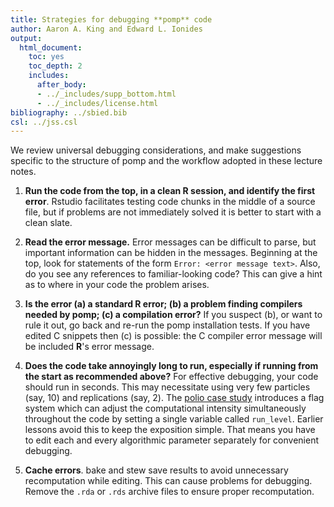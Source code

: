 ```yaml
---
title: Strategies for debugging **pomp** code
author: Aaron A. King and Edward L. Ionides
output:
  html_document:
    toc: yes
    toc_depth: 2
    includes:
      after_body:
      - ../_includes/supp_bottom.html
      - ../_includes/license.html
bibliography: ../sbied.bib
csl: ../jss.csl
---
```



We review universal debugging considerations, and make suggestions specific to the structure of pomp and the workflow adopted in these lecture notes.

1. **Run the code from the top, in a clean R session, and identify the first error**.
Rstudio facilitates testing code chunks in the middle of a source file, but if problems are not immediately solved it is better to start with a clean slate.

1. **Read the error message.**
Error messages can be difficult to parse, but important information can be hidden in the messages.
Beginning at the top, look for statements of the form `Error: <error message text>`.
Also, do you see any references to familiar-looking code?
This can give a hint as to where in your code the problem arises.


2. **Is the error (a) a standard R error; (b) a problem finding compilers needed by pomp; (c) a compilation error?**
If you suspect (b), or want to rule it out, go back and re-run the pomp installation tests.
If you have edited C snippets then (c) is possible: 
the C compiler error message will be included **R**'s error message.

3. **Does the code take annoyingly long to run, especially if running from the start as recommended above?**
For effective debugging, your code should run in seconds.
This may necessitate using very few particles (say, 10) and replications (say, 2).
The [polio case study](../polio/) introduces a flag system which can adjust the computational intensity simultaneously throughout the code by setting a single variable called `run_level`.
Earlier lessons avoid this to keep the exposition simple.
That means you have to edit each and every algorithmic parameter separately for convenient debugging.

4. **Cache errors**. bake and stew save results to avoid unnecessary recomputation while editing.
This can cause problems for debugging.
Remove the `.rda` or `.rds` archive files to ensure proper recomputation.
